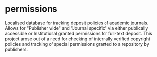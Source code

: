 permissions
===========

Localised database for tracking deposit policies of academic journals. Allows for "Publisher wide" and "Journal specific" via either publically accessible or Institutional granted permissions for full-text deposit. This project arose out of a need for checking of internally verified copyright policies and tracking of special permissions granted to a repository by publishers.
